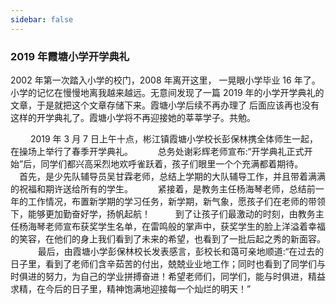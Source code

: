 ```yaml
---
sidebar: false
---
```


### 2019 年霞塘小学开学典礼

2002 年第一次踏入小学的校门，2008 年离开这里， 一晃眼小学毕业 16 年了。小学的记忆在慢慢地离我越来越远。无意间发现了一篇 2019 年的小学开学典礼的文章，于是就把这个文章存储下来。霞塘小学后续不再办理了 后面应该再也没有这样的开学典礼了。霞塘小学将不再迎接她的莘莘学子。共勉。

&emsp; &emsp;2019 年 3 月 7 日上午十点，彬江镇霞塘小学校长彭保林携全体师生一起，在操场上举行了春季开学典礼。
<img :src="$withBase('./images/school/opening_ceremony1.webp')">
&emsp; &emsp;总务处谢彩辉老师宣布:“开学典礼正式开始”后，同学们都兴高采烈地欢呼雀跃着，孩子们眼里一个个充满都着期待。
<img :src="$withBase('./images/school/opening_ceremony5.webp')">
&emsp; &emsp;首先，是少先队辅导员吴甘霖老师，总结上学期的大队辅导工作，并且带着满满的祝福和期许送给所有的学生。
<img :src="$withBase('./images/school/opening_ceremony3.webp')">
&emsp; &emsp;紧接着，是教务主任杨海琴老师，总结前一年的工作情况，布置新学期的学习任务，新学期，新气象，愿孩子们在老师的带领下，能够更加勤奋好学，扬帆起航！
<img :src="$withBase('./images/school/opening_ceremony4.webp')">
&emsp; &emsp;到了让孩子们最激动的时刻，由教务主任杨海琴老师宣布获奖学生名单，在雷鸣般的掌声中，获奖学生的脸上洋溢着幸福的笑容，在他们的身上我们看到了未来的希望，也看到了一批后起之秀的新面容。
<img :src="$withBase('./images/school/opening_ceremony2.webp')">
<img :src="$withBase('./images/school/opening_ceremony6.webp')">
<img :src="$withBase('./images/school/opening_ceremony7.webp')">
&emsp; &emsp;最后，由霞塘小学彭保林校长发表感言，彭校长和蔼可亲地顺道:“在过去的日子里，看到了老师们含辛茹苦的付出，兢兢业业地工作；同时也看到了同学们与时俱进的努力，为自己的学业拼搏奋进！希望老师们，同学们，能与时俱进，精益求精，在今后的日子里，精神饱满地迎接每一个灿烂的明天！”
